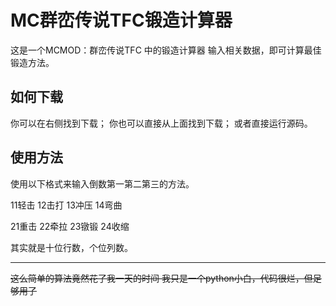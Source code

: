 # MC群峦传说TFC锻造计算器

这是一个MCMOD：群峦传说TFC 中的锻造计算器
输入相关数据，即可计算最佳锻造方法。
## 如何下载
你可以在右侧找到下载；
你也可以直接从上面找到下载；
或者直接运行源码。
## 使用方法
使用以下格式来输入倒数第一第二第三的方法。

11轻击 12击打 13冲压 14弯曲

21重击 22牵拉 23镦锻 24收缩

其实就是十位行数，个位列数。

------------
~~这么简单的算法竟然花了我一天的时间
我只是一个python小白，代码很烂，但足够用了~~
